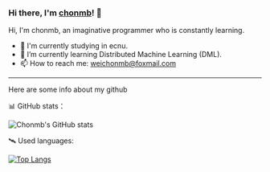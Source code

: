 ### Hi there, I'm [chonmb](https://github.com/chonmb)! 👋

<!--
**chonmb/chonmb** is a ✨ _special_ ✨ repository because its `README.md` (this file) appears on your GitHub profile.

Here are some ideas to get you started:

- 🔭 I’m currently working on ...
- 🌱 I’m currently learning ...
- 👯 I’m looking to collaborate on ...
- 🤔 I’m looking for help with ...
- 💬 Ask me about ...
- 📫 How to reach me: ...
- 😄 Pronouns: ...
- ⚡ Fun fact: ...
-->
Hi, I'm chonmb, an imaginative programmer who is constantly learning.

- 🏫 I'm currently studying in ecnu.
- 🌱 I’m currently learning Distributed Machine Learning (DML).
- 📫 How to reach me: weichonmb@foxmail.com
---
Here are some info about my github

📊 GitHub stats：  

![Chonmb's GitHub stats](https://github-readme-stats.vercel.app/api?username=chonmb&count_private=true)

🛰 Used languages:  

[![Top Langs](https://github-readme-stats.vercel.app/api/top-langs/?username=chonmb)](https://github.com/anuraghazra/github-readme-stats)

